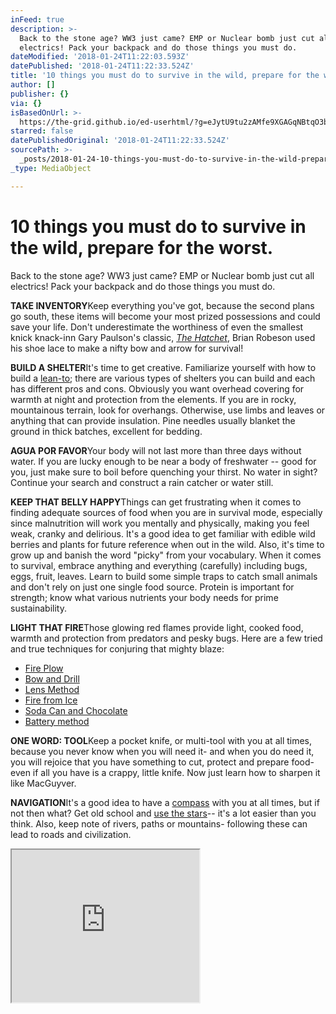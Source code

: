 ```yaml
---
inFeed: true
description: >-
  Back to the stone age? WW3 just came? EMP or Nuclear bomb just cut all
  electrics! Pack your backpack and do those things you must do.
dateModified: '2018-01-24T11:22:03.593Z'
datePublished: '2018-01-24T11:22:33.524Z'
title: '10 things you must do to survive in the wild, prepare for the worst.'
author: []
publisher: {}
via: {}
isBasedOnUrl: >-
  https://the-grid.github.io/ed-userhtml/?g=eJytU9tu2zAMfe9XGAGqNBtqO3bjxVuVofOaougtaAN0wDYEis3ESmXLk-km-ftRcbsOw9an6cXkMXVIHlLHdWpkhQ5uK-AdhA16K_EoWrTj1Cbl3Ryxeu95IitdmIutm-rCW0gFtbeqvUKW3upHA2Z72HcjNzgkwF3V3dGx15KM9o7_Rw6LzkSK8hESXSKU-EqmNBemBuSdBheHw84_Mo_2Mp02BVG5ayMRDrrfNmHyerF_MtviO38rPp1_rIxeGlGcZ7zPUlFUZAzCcOgfBX7fZ6i1sr98P4hY2tSobeSZVhl7gO1am4zvB0Pr7wdJomVJn0-NUlJb67pZLgHJoMJEtR_EbC0zzPm7YMhykMsceeyzBSlFyW0XiVba8JBOFDEly4cXIAyZMEavW2Q8jmPfZ6l1-jwaxPF43HoB_5rcXN7cTu9vvhO1KQTy80Is4ZLoKGQ3lanVbXr6ZTo7uf48O786OTtlUIq5gjsQJs35ljU1THTVKGFaCGpesoUBuMtlVclySS7q6lYgZHegFBgCaD5FfS8xn4jtRChCMmiHQoI8UZeszvX6Yp0ItCWRD5tUNRkQQNo-exdP8tJQLNynE5GS_TCOowEZR4N-eMQyuUsnSx74Vg_cEJ9oUFNWrWwBKFFBO7GFEnV-umsz413nrSPr8W8QAV1WkVLT3RUbMIOqnM1-YbuIVJAYc1oF6tjGHFwJzN2F0tq0phFlpouDnvPGob3ZHafXs3c7I7u7zw-h6_Q-7L08i58JZVLL
starred: false
datePublishedOriginal: '2018-01-24T11:22:33.524Z'
sourcePath: >-
  _posts/2018-01-24-10-things-you-must-do-to-survive-in-the-wild-prepare-for-th.md
_type: MediaObject

---
```

# 10 things you must do to survive in the wild, prepare for the worst.

Back to the stone age? WW3 just came? EMP or Nuclear bomb just cut all electrics! Pack your backpack and do those things you must do.

**TAKE INVENTORY**Keep everything you've got, because the second plans go south, these items will become your most prized possessions and could save your life. Don't underestimate the worthiness of even the smallest knick knack-inn Gary Paulson's classic, _[The Hatchet][0]_, Brian Robeson used his shoe lace to make a nifty bow and arrow for survival!

**BUILD A SHELTER**It's time to get creative. Familiarize yourself with how to build a [lean-to][1]; there are various types of shelters you can build and each has different pros and cons. Obviously you want overhead covering for warmth at night and protection from the elements. If you are in rocky, mountainous terrain, look for overhangs. Otherwise, use limbs and leaves or anything that can provide insulation. Pine needles usually blanket the ground in thick batches, excellent for bedding.

**AGUA POR FAVOR**Your body will not last more than three days without water. If you are lucky enough to be near a body of freshwater -- good for you, just make sure to boil before quenching your thirst. No water in sight? Continue your search and construct a rain catcher or water still.

**KEEP THAT BELLY HAPPY**Things can get frustrating when it comes to finding adequate sources of food when you are in survival mode, especially since malnutrition will work you mentally and physically, making you feel weak, cranky and delirious. It's a good idea to get familiar with edible wild berries and plants for future reference when out in the wild. Also, it's time to grow up and banish the word "picky" from your vocabulary. When it comes to survival, embrace anything and everything (carefully) including bugs, eggs, fruit, leaves. Learn to build some simple traps to catch small animals and don't rely on just one single food source. Protein is important for strength; know what various nutrients your body needs for prime sustainability.

**LIGHT THAT FIRE**Those glowing red flames provide light, cooked food, warmth and protection from predators and pesky bugs. Here are a few tried and true techniques for conjuring that mighty blaze:

* [Fire Plow][2]
* [Bow and Drill][3]
* [Lens Method][4]
* [Fire from Ice][5]
* [Soda Can and Chocolate][6]
* [Battery method][7]

**ONE WORD: TOOL**Keep a pocket knife, or multi-tool with you at all times, because you never know when you will need it- and when you do need it, you will rejoice that you have something to cut, protect and prepare food- even if all you have is a crappy, little knife. Now just learn how to sharpen it like MacGuyver.

**NAVIGATION**It's a good idea to have a [compass][8] with you at all times, but if not then what? Get old school and [use the stars][9]-- it's a lot easier than you think. Also, keep note of rivers, paths or mountains- following these can lead to roads and civilization.

<iframe src="https://the-grid.github.io/ed-userhtml/?g=eJytU9tu2zAMfe9XGAGqNBtqO3bjxVuVofOaougtaAN0wDYEis3ESmXLk-km-ftRcbsOw9an6cXkMXVIHlLHdWpkhQ5uK-AdhA16K_EoWrTj1Cbl3Ryxeu95IitdmIutm-rCW0gFtbeqvUKW3upHA2Z72HcjNzgkwF3V3dGx15KM9o7_Rw6LzkSK8hESXSKU-EqmNBemBuSdBheHw84_Mo_2Mp02BVG5ayMRDrrfNmHyerF_MtviO38rPp1_rIxeGlGcZ7zPUlFUZAzCcOgfBX7fZ6i1sr98P4hY2tSobeSZVhl7gO1am4zvB0Pr7wdJomVJn0-NUlJb67pZLgHJoMJEtR_EbC0zzPm7YMhykMsceeyzBSlFyW0XiVba8JBOFDEly4cXIAyZMEavW2Q8jmPfZ6l1-jwaxPF43HoB_5rcXN7cTu9vvhO1KQTy80Is4ZLoKGQ3lanVbXr6ZTo7uf48O786OTtlUIq5gjsQJs35ljU1THTVKGFaCGpesoUBuMtlVclySS7q6lYgZHegFBgCaD5FfS8xn4jtRChCMmiHQoI8UZeszvX6Yp0ItCWRD5tUNRkQQNo-exdP8tJQLNynE5GS_TCOowEZR4N-eMQyuUsnSx74Vg_cEJ9oUFNWrWwBKFFBO7GFEnV-umsz413nrSPr8W8QAV1WkVLT3RUbMIOqnM1-YbuIVJAYc1oF6tjGHFwJzN2F0tq0phFlpouDnvPGob3ZHafXs3c7I7u7zw-h6_Q-7L08i58JZVLL" height="244" style=""></iframe>



[0]: http://en.wikipedia.org/wiki/Hatchet_(novel)
[1]: http://www.wikihow.com/Build-a-Lean-to-Using-Two-Trees
[2]: http://www.hollowtop.com/spt_html/fireplow.htm
[3]: http://www.wildwoodsurvival.com/survival/fire/bowdrill/pmoc/basicbowdrill.html
[4]: http://www.wildwoodsurvival.com/survival/fire/magnifier/
[5]: http://wildwoodsurvival.com/survival/fire/ice/rb/rbfirefromice3a.html
[6]: http://wildwoodsurvival.com/survival/fire/cokeandchocolatebar/
[7]: http://www.wildwoodsurvival.com/survival/fire/battery/
[8]: http://www.theclymb.com/all/brand-event/330134/show-product/482273?f=mi
[9]: http://www.wengerna.com/blog/lost-just-look-at-the-stars/